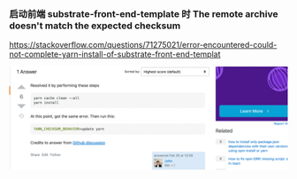 ### 启动前端 substrate-front-end-template 时 The remote archive doesn't match the expected checksum

https://stackoverflow.com/questions/71275021/error-encountered-could-not-complete-yarn-install-of-substrate-front-end-templat

![](./img/2022-08-04-11-08-14.png)
